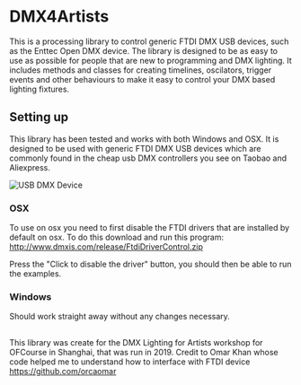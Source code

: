 # DMX4Artists
This is a processing library to control generic FTDI DMX USB devices, such as the Enttec Open DMX device. The library is designed to be as easy to use as possible for people that are new to programming and DMX lighting. It includes methods and classes for creating timelines, oscilators, trigger events and other behaviours to make it easy to control your DMX based lighting fixtures.

## Setting up

This library has been tested and works with both Windows and OSX. It is designed to be used with generic FTDI DMX USB devices which are commonly found in the cheap usb DMX controllers you see on Taobao and Aliexpress. 

![USB DMX Device](../../assets/images/usb-dmx.jpg)

### OSX

To use on osx you need to first disable the FTDI drivers that are installed by default on osx. To do this download and run this program: http://www.dmxis.com/release/FtdiDriverControl.zip

Press the "Click to disable the driver" button, you should then be able to run the examples. 

### Windows

Should work straight away without any changes necessary.

##

This library was create for the DMX Lighting for Artists workshop for OFCourse in Shanghai, that was run in 2019. Credit to Omar Khan whose code helped me to understand how to interface with FTDI device https://github.com/orcaomar
